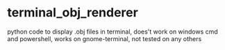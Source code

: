 # terminal_obj_renderer
python code to display .obj files in terminal, does't work on windows cmd and powershell, works on gnome-terminal, not tested on any others
